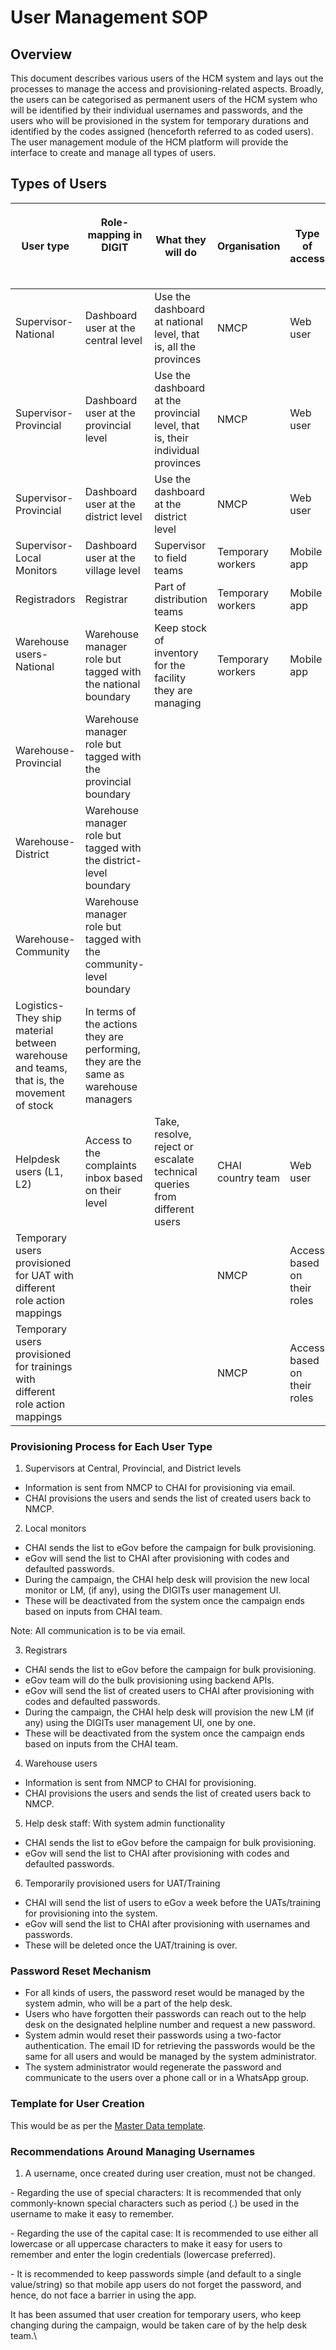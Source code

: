 # User Management SOP

## Overview

This document describes various users of the HCM system and lays out the processes to manage the access and provisioning-related aspects. Broadly, the users can be categorised as permanent users of the HCM system who will be identified by their individual usernames and passwords, and the users who will be provisioned in the system for temporary durations and identified by the codes assigned (henceforth referred to as coded users). The user management module of the HCM platform will provide the interface to create and manage all types of users.&#x20;

## Types of Users

| User type                                                                                | <p>Role-mapping in DIGIT</p><p><br></p>                                              | What they will do                                                              | Organisation       | Type of access              |
| ---------------------------------------------------------------------------------------- | ------------------------------------------------------------------------------------ | ------------------------------------------------------------------------------ | ------------------ | --------------------------- |
| Supervisor-National                                                                      | Dashboard user at the central level                                                  | Use the dashboard at national level, that is, all the provinces                | NMCP               | Web user                    |
| Supervisor-Provincial                                                                    | Dashboard user at the provincial level                                               | Use the dashboard at the provincial level, that is, their individual provinces | NMCP               | Web user                    |
| Supervisor-Provincial                                                                    | Dashboard user at the district level                                                 | Use the dashboard at the district level                                        | NMCP               | Web user                    |
| Supervisor-Local Monitors                                                                | Dashboard user at the village level                                                  | Supervisor to field teams                                                      | Temporary workers  | Mobile app                  |
| Registradors                                                                             | Registrar                                                                            | Part of distribution teams                                                     | Temporary workers  | Mobile app                  |
| <p>Warehouse users-National</p><p><br></p>                                               | Warehouse manager role but tagged with the national boundary                         | Keep stock of inventory for the facility they are managing                     | Temporary workers  | Mobile app                  |
| Warehouse- Provincial                                                                    | Warehouse manager role but tagged with the provincial boundary                       | <p><br></p>                                                                    | <p><br></p>        | <p><br></p>                 |
| Warehouse-District                                                                       | Warehouse manager role but tagged with the district-level boundary                   | <p><br></p>                                                                    | <p><br></p>        | <p><br></p>                 |
| Warehouse-Community                                                                      | Warehouse manager role but tagged with the community-level boundary                  | <p><br></p>                                                                    | <p><br></p>        | <p><br></p>                 |
| Logistics-They ship material between warehouse and teams, that is, the movement of stock | In terms of the actions they are performing, they are the same as warehouse managers | <p><br></p>                                                                    | <p><br></p>        | <p><br></p>                 |
| Helpdesk users (L1, L2)                                                                  | Access to the complaints inbox based on their level                                  | Take, resolve, reject or escalate technical queries from different users       | CHAI country team  | Web user                    |
| Temporary users provisioned for UAT with different role action mappings                  | <p><br></p>                                                                          | <p><br></p>                                                                    | NMCP               | Access based on their roles |
| Temporary users provisioned for trainings with different role action mappings            | <p><br></p>                                                                          | <p><br></p>                                                                    | NMCP               | Access based on their roles |

### Provisioning Process for Each User Type

1. Supervisors at Central, Provincial, and District levels

* Information is sent from NMCP to CHAI for provisioning via email.
* CHAI provisions the users and sends the list of created users back to NMCP.

2. Local monitors

* CHAI sends the list to eGov before the campaign for bulk provisioning.
* eGov will send the list to CHAI after provisioning with codes and defaulted passwords.
* During the campaign, the CHAI help desk will provision the new local monitor or LM, (if any), using the DIGITs user management UI.
* These will be deactivated from the system once the campaign ends based on inputs from CHAI team.

Note: All communication is to be via email.

3. Registrars

* CHAI sends the list to eGov before the campaign for bulk provisioning.
* eGov team will do the bulk provisioning using backend APIs.
* eGov will send the list of created users to CHAI after provisioning with codes and defaulted passwords.
* During the campaign, the CHAI help desk will provision the new LM (if any) using the DIGITs user management UI, one by one.
* These will be deactivated from the system once the campaign ends based on inputs from the CHAI team.

4. Warehouse users

* Information is sent from NMCP to CHAI for provisioning.&#x20;
* CHAI provisions the users and sends the list of created users back to NMCP.

5. Help desk staff: With system admin functionality

* CHAI sends the list to eGov before the campaign for bulk provisioning.
* eGov will send the list to CHAI after provisioning with codes and defaulted passwords.

6. Temporarily provisioned users for UAT/Training

* CHAI will send the list of users to eGov a week before the UATs/training for provisioning into the system.
* eGov will send the list to CHAI after provisioning with usernames and passwords.
* These will be deleted once the UAT/training is over.

### Password Reset Mechanism&#x20;

* For all kinds of users, the password reset would be managed by the system admin, who will be a part of the help desk.
* Users who have forgotten their passwords can reach out to the help desk on the designated helpline number and request a new password.
* System admin would reset their passwords using a two-factor authentication. The email ID for retrieving the passwords would be the same for all users and would be managed by the system administrator.
* The system administrator would regenerate the password and communicate to the users over a phone call or in a WhatsApp group.

### Template for User Creation&#x20;

This would be as per the [Master Data template](master-data-collection-template/).

### Recommendations Around Managing Usernames

1. A username, once created during user creation, must not be changed.

&#x20;      \- Regarding the use of special characters: It is recommended that only commonly-known special characters such as period (.) be used in the username to make it easy to remember.

&#x20;      \- Regarding the use of the capital case: It is recommended to use either all lowercase or all uppercase characters to make it easy for users to remember and enter the login credentials (lowercase preferred).

&#x20;      \- It is recommended to keep passwords simple (and default to a single value/string) so that mobile app users do not forget the password, and hence, do not face a barrier in using the app.

It has been assumed that user creation for temporary users, who keep changing during the campaign, would be taken care of by the help desk team.\
